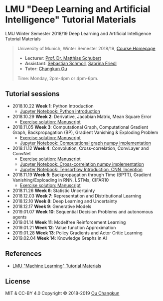 # LMU "Deep Learning and Artificial Intelligence" Tutorial Materials
LMU Winter Semester 2018/19 Deep Learning and Artificial Intelligence Tutorial Materials 

> University of Munich, Winter Semester 2018/19, [Course Homepage](http://www.dbs.ifi.lmu.de/cms/studium_lehre/lehre_master/deep1819/index.html)
>
> - **Lecturer**: [Prof. Dr. Matthias Schubert](http://www.dbs.ifi.lmu.de/cms/personen/professoren/schubert/index.html)
> - **Assistant**: [Sebastian Schmoll](http://www.dbs.ifi.lmu.de/cms/personen/mitarbeiter/schmoll/index.html), [Sabrina Friedl](http://www.dbs.ifi.lmu.de/cms/personen/mitarbeiter/friedl/index.html)
> - **Tutor**: [Changkun Ou](https://changkun.de)
>
> Time: Monday, 2pm-4pm or 4pm-6pm.

## Tutorial sessions

- 2018.10.22 **Week 1**: Python Introduction
  - [Jupyter Notebook: Python introduction](week1/py_intro_self.ipynb)
- 2018.10.29 **Week 2**: Derivative, Jacobian Matrix, Mean Square Error
  - [Exercise solution: Manuscript](week2/manuscript.pdf)
- 2018.11.05 **Week 3**: Computational Graph, Computational Gradient Graph, Backpropagation (BP), Gradient Vanishing & Exploding Problem
  - [Exercise solution: Manuscript](week3/manuscript.pdf)
  - [Jupyter Notebook: Computational graph numpy implementation](week3/comp_graph.ipynb)
- 2018.11.12 **Week 4**: Convolution, Cross-correlation, ConvLayer and ConvNet
  - [Exercise solution: Manuscript](week4/manuscript.pdf)
  - [Jupyter Notebook: Cross-correlation numpy implementation](wee4/crosscor.ipynb)
  - [Jupyter Notebook: Tensorflow Introduction, CNN, Inception](week4/tf_cnn_inception.ipynb)
- 2018.11.19 **Week 5**: Backpropagation through Time (BPTT), Gradient Vanishing/Exploading in RNN, LSTMs, CIFAR10
  - [Exercise solution: Manuscript](week5/manuscript.pdf)
- 2018.11.26 **Week 6**: Statistic Uncertainty
- 2018.12.03 **Week 7**: Representation and Distributional Learning
- 2018.12.10 **Week 8**: Deep Learning and Uncertainty
- 2018.12.17 **Week 9**: Generative Models
- 2019.01.07 **Week 10**: Sequential Decision Problems and autonomous agents
- 2019.01.14 **Week 11**: Modelfree Reinforcement Learning
- 2019.01.21 **Week 12**: Value function Approximation
- 2019.01.28 **Week 13**: Policy Gradients and Actor Critic Learning
- 2019.02.04 **Week 14**: Knowledge Graphs in AI

## References

- [LMU "Machine Learning" Tutorial Materials](https://github.com/changkun/ss18-machine-learning-tutorial)

## License

MIT & CC-BY 4.0 Copyright &copy; 2018-2019 [Ou Changkun](https://changkun.de)
